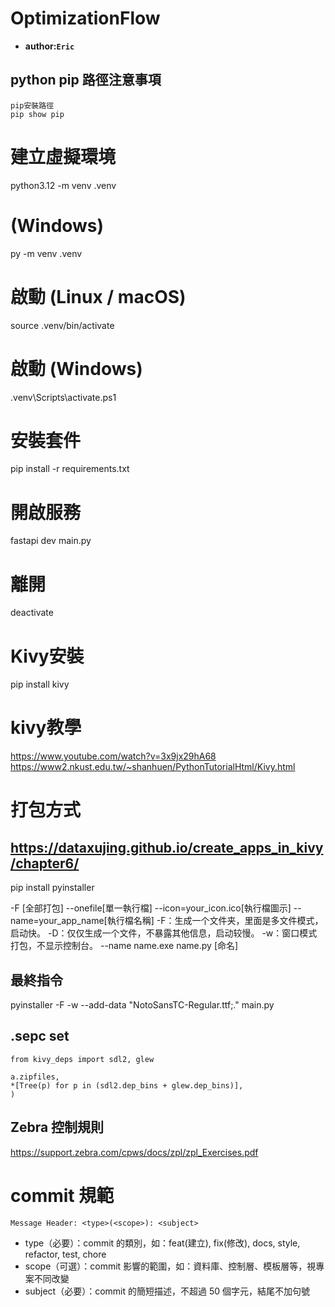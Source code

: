 # OptimizationFlow
- **author:`Eric`**

## python pip 路徑注意事項
```
pip安裝路徑
pip show pip
```

# 建立虛擬環境
python3.12 -m venv .venv

# (Windows)
py -m venv .venv

# 啟動 (Linux / macOS)
source .venv/bin/activate

# 啟動 (Windows)
.venv\Scripts\activate.ps1

# 安裝套件
pip install -r requirements.txt

# 開啟服務
fastapi dev main.py

# 離開
deactivate

# Kivy安裝
pip install kivy

# kivy教學
https://www.youtube.com/watch?v=3x9jx29hA68
https://www2.nkust.edu.tw/~shanhuen/PythonTutorialHtml/Kivy.html

# 打包方式
## https://dataxujing.github.io/create_apps_in_kivy/chapter6/
pip install pyinstaller

-F [全部打包]
--onefile[單一執行檔]
--icon=your_icon.ico[執行檔圖示]
--name=your_app_name[執行檔名稱]
-F：生成一个文件夹，里面是多文件模式，启动快。
-D：仅仅生成一个文件，不暴露其他信息，启动较慢。
-w：窗口模式打包，不显示控制台。
--name name.exe name.py [命名]

## 最終指令
pyinstaller -F -w --add-data "NotoSansTC-Regular.ttf;." main.py

## .sepc set
```
from kivy_deps import sdl2, glew
```
```coll = COLLECT(
a.zipfiles,
*[Tree(p) for p in (sdl2.dep_bins + glew.dep_bins)],
)
```
## Zebra 控制規則
https://support.zebra.com/cpws/docs/zpl/zpl_Exercises.pdf


# commit 規範
```
Message Header: <type>(<scope>): <subject>
```
*   type（必要）：commit 的類別，如：feat(建立), fix(修改), docs, style, refactor, test, chore
*   scope（可選）：commit 影響的範圍，如：資料庫、控制層、模板層等，視專案不同改變
*   subject（必要）：commit 的簡短描述，不超過 50 個字元，結尾不加句號

